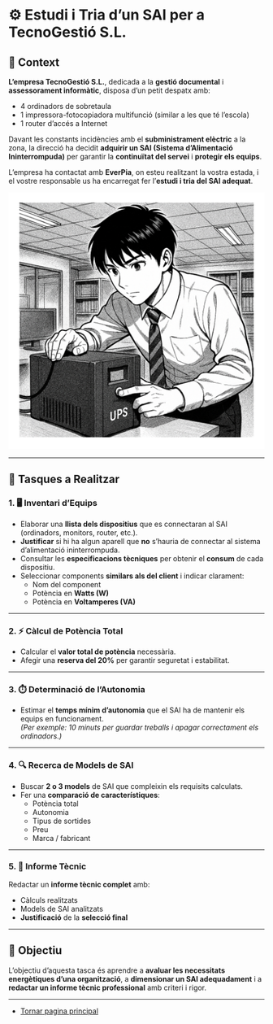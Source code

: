 # ⚙️ Estudi i Tria d’un SAI per a TecnoGestió S.L.

## 🏢 Context

**L’empresa TecnoGestió S.L.**, dedicada a la **gestió documental** i **assessorament informàtic**, disposa d’un petit despatx amb:
- 4 ordinadors de sobretaula  
- 1 impressora-fotocopiadora multifunció (similar a les que té l’escola)  
- 1 router d’accés a Internet  

Davant les constants incidències amb el **subministrament elèctric** a la zona, la direcció ha decidit **adquirir un SAI (Sistema d’Alimentació Ininterrompuda)** per garantir la **continuïtat del servei** i **protegir els equips**.

L’empresa ha contactat amb **EverPia**, on esteu realitzant la vostra estada, i el vostre responsable us ha encarregat fer l’**estudi i tria del SAI adequat**.

![Chicos encediendo SAI](img/manga2.png)


---

## 🧩 Tasques a Realitzar

### 1. 🖥️ Inventari d’Equips
- Elaborar una **llista dels dispositius** que es connectaran al SAI (ordinadors, monitors, router, etc.).  
- **Justificar** si hi ha algun aparell que **no** s’hauria de connectar al sistema d’alimentació ininterrompuda.  
- Consultar les **especificacions tècniques** per obtenir el **consum** de cada dispositiu.  
- Seleccionar components **similars als del client** i indicar clarament:  
  - Nom del component  
  - Potència en **Watts (W)**  
  - Potència en **Voltamperes (VA)**  

---

### 2. ⚡ Càlcul de Potència Total
- Calcular el **valor total de potència** necessària.  
- Afegir una **reserva del 20%** per garantir seguretat i estabilitat.

---

### 3. ⏱️ Determinació de l’Autonomia
- Estimar el **temps mínim d’autonomia** que el SAI ha de mantenir els equips en funcionament.  
  *(Per exemple: 10 minuts per guardar treballs i apagar correctament els ordinadors.)*

---

### 4. 🔍 Recerca de Models de SAI
- Buscar **2 o 3 models** de SAI que compleixin els requisits calculats.  
- Fer una **comparació de característiques**:
  - Potència total  
  - Autonomia  
  - Tipus de sortides  
  - Preu  
  - Marca / fabricant  

---

### 5. 🧾 Informe Tècnic
Redactar un **informe tècnic complet** amb:
- Càlculs realitzats  
- Models de SAI analitzats  
- **Justificació** de la **selecció final**

---

## 🧠 Objectiu

L’objectiu d’aquesta tasca és aprendre a **avaluar les necessitats energètiques d’una organització**, a **dimensionar un SAI adequadament** i a **redactar un informe tècnic professional** amb criteri i rigor.

---

- [Tornar pagina principal](../README.md)
